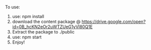 To use:

1. use: npm install
2. download the content package @ https://drive.google.com/open?id=0B_hcKN2eOr2uWTZUeG1yVl80Q1E 
3. Extract the package to ./public
4. use: npm start
5. Enjoy!
